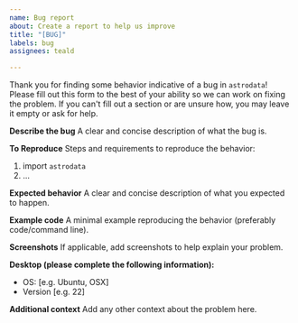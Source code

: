 ```yaml
---
name: Bug report
about: Create a report to help us improve
title: "[BUG]"
labels: bug
assignees: teald

---
```


Thank you for finding some behavior indicative of a bug in `astrodata`! Please fill out this form to the best of your ability so we can work on fixing the problem. If you can't fill out a section or are unsure how, you may leave it empty or ask for help.

**Describe the bug**
A clear and concise description of what the bug is.

**To Reproduce**
Steps and requirements to reproduce the behavior:
1. import `astrodata`
2. ...


**Expected behavior**
A clear and concise description of what you expected to happen.

**Example code**
A minimal example reproducing the behavior (preferably code/command line).

**Screenshots**
If applicable, add screenshots to help explain your problem.

**Desktop (please complete the following information):**
 - OS: [e.g. Ubuntu, OSX]
 - Version [e.g. 22]

**Additional context**
Add any other context about the problem here.
